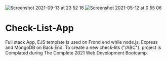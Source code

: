 ![Screenshot 2021-09-13 at 23 52 16](https://user-images.githubusercontent.com/77799634/133160466-dae5b188-9dea-483b-9017-b975e3ab4c75.jpeg)
![Screenshot 2021-05-12 at 0 55 06](https://user-images.githubusercontent.com/77799634/118415053-c7f2a780-b6b0-11eb-92d3-bf796d19cb5e.jpg)
# Check-List-App
Full stack App, EJS template is used on Frond end while node.js, Express and MongoDB on Back End. 
To create a new check-lits ("/ABC").
project is Complated during The Complete 2021 Web Development Bootcamp.
